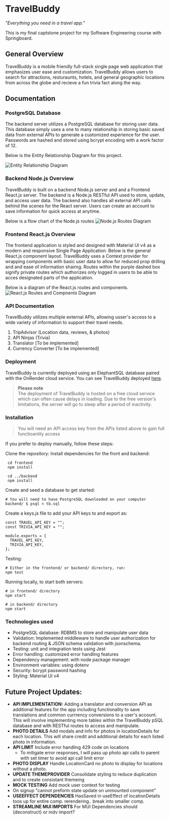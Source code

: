 # TravelBuddy

_"Everything you need in a travel app."_

This is my final captstone project for my Software Engineering course with Springboard.

## General Overview

TravelBuddy is a mobile friendly full-stack single page web application that emphasizes user ease and customization. TravelBuddy allows users to search for attractions, resturaunts, hotels, and general geographic locations from across the globe and recieve a fun trivia fact along the way.

## Documentation

### PostgreSQL Database

The backend server utilizes a PostgreSQL database for storing user data. This database simply uses a one to many relationship in storing basic saved data from external APIs to generate a customized experience for the user. Passwords are hashed and stored using bcrypt encoding with a work factor of 12.

Below is the Entity Relationship Diagram for this project.

![Entity Relationship Diagram](/documentation/ERD.jpg)

### Backend Node.js Overview

TravelBuddy is built on a backend Node.js server and and a Frontend React.js server. The backend is a Node.js RESTful API used to store, update, and access user data. The backend also handles all external API calls behind the scenes for the React server. Users can create an account to save information for quick access at anytime.

Below is a flow chart of the Node.js routes
![Node.js Routes Diagram](/documentation/BackendRoutes.jpg)

### Frontend React.js Overview

The frontend application is styled and designed with Material UI v4 as a modern and responsive Single Page Application. Below is the general React.js component layout.
TravelBuddy uses a Context provider for wrapping components with basic user data to allow for reduced prop drilling and and ease of information shairng. Routes within the purple dashed box signify private routes which authorizes only logged in users to be able to acces designated parts of the application.

Below is a diagram of the React.js routes and components.
![React.js Routes and Compnents Diagram](/documentation/ReactComponentMap.jpg)

### API Documentation

TravelBuddy utilizes multiple external APIs, allowing usser's access to a wide variety of information to support their travel needs.

1. TripAdvisor (Location data, reviews, & photos)
2. API Ninjas (Trivia)
3. Translator [To be implemented]
4. Currency Converter [To be implemented]

### Deployment

TravelBuddy is currently deployed using an ElephantSQL database paired with the OnRender cloud service.
You can see TravelBuddy deployed [here](https://travelbuddy-egbq.onrender.com/).

> **Please note** <br/>
> The deployment of TravelBuddy is hosted on a free cloud service which can often cause delays in loading. Due to the free version's limitations, the server will go to sleep after a period of inactivity.

### Installation

> You will need an API access key from the APIs listed above to gain full functioanlity access

If you prefer to deploy manually, follow these steps:

Clone the repository:
Install dependencies for the front and backend:

```
 cd frontend
 npm install
```

```
 cd ../backend
 npm install
```

Create and seed a database to get started:

```
# You will need to have PostgreSQL downloaded on your computer
backend/ $ psql < tb.sql
```

Create a keys.js file to add your API keys to and export as:

```
const TRAVEL_API_KEY = "";
const TRIVIA_API_KEY = "";

module.exports = {
  TRAVEL_API_KEY,
  TRIVIA_API_KEY,
};
```

Testing:

```
# Either in the frontend/ or backend/ directory, run:
npm test
```

Running locally, to start both servers:

```
# in frontend/ directory
npm start

# in backend/ directory
npm start
```

### Technologies used

- PostgreSQL database: RDBMS to store and manipulate user data
- Validation: Implemented middleware to handle user authorization for backend routing & JSON schema validation with jsonschema.
- Testing: unit and integration tests using Jest
- Error handling: customized error handling features
- Dependency management: with node package manager
- Environment variables: using dotenv
- Security: bcrypt password hashing
- Styling: Material UI v4

## Future Project Updates:

- **API IMPLEMENTATION:** Adding a translator and conversion API as additional features for the app including functionality to save translations and common currrency conversions to a user's account. This will involve implementing more tables within the TravelBuddy pSQL database and with RESTful routes to access and manipulate.
- **PHOTO DETAILS** Add modals and info for photos in locationDetails for each location. This will share credit and additional details for each listed photo in information.
- **API LIMIT** Include error handling 429 code on locations
  - To mitigate error responses, I will pass up photo api calls to parent with set timer to avoid api call limit error
- **PHOTO DISPLAY** Handle LocationCard no photo to display for locations without a photo.
- **UPDATE THEMEPROVIDER** Consolidate styling to reduce duplication and to create consistant themeing
- **MOCK TESTING** Add mock user context for testing
- On signup "cannot preform state update on unmounted component"
- **USEEFFECT DEPENDENCIES** HasSaved in useEffect of locationDetails toos up for entire comp. rerendering.. break into smaller comp.
- **STREAMLINE MUI IMPORTS** For MUI Dependencies should {deconstruct} or indv import?
